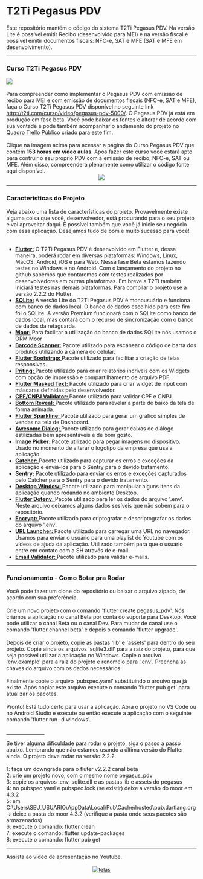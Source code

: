 <html>
<div class="bloco">
                    <div class="titulo_bloco">
                        <h1>T2Ti Pegasus PDV</h1>
                    </div>
  Este repositório mantém o código do sistema T2Ti Pegasus PDV. Na versão Lite é possível emitir Recibo (desenvolvido para MEI) e na versão fiscal é possível emitir documentos fiscais: NFC-e, SAT e MFE (SAT e MFE em desenvolvimento).
                    <hr />
                    <h3>Curso T2Ti Pegasus PDV</h3>
			<a href="http://t2ti.com/curso/video/pegasus-pdv-5000/?utm_source=GITHUB">
			<img src="http://t2ti.com/images/erp3/mobile-screen-topo.png" />
			</a>
                    <br /> <br /> 
Para compreender como implementar o Pegasus PDV com emissão de recibo para MEI e com emissão de documentos fiscais (NFC-e, SAT e MFE), faça o Curso T2Ti Pegasus PDV disponível no seguinte link <a href="http://t2ti.com/curso/video/pegasus-pdv-5000/?utm_source=GITHUB">http://t2ti.com/curso/video/pegasus-pdv-5000/</a>. O Pegasus PDV já está em produção em fase beta. Você pode baixar os fontes e alterar de acordo com sua vontade e pode também acompanhar o andamento do projeto no <a href="https://trello.com/b/xnlmJ1wc/t2ti-pegasus-pdv">Quadro Trello Público</a> criado para este fim. 	
                    <br /> <br /> 
	Clique na imagem acima para acessar a página do Curso Pegasus PDV que contém <b>153 horas em vídeo aulas</b>. Após fazer este curso você estará apto para contruir o seu próprio PDV com a emissão de recibo, NFC-e, SAT ou MFE. Além disso, compreenderá plenamente como utilizar o código fonte aqui disponível.
			<a href="http://t2ti.com/curso/video/pegasus-pdv-5000/?utm_source=GITHUB">
				<center><img src="http://t2ti.com/images/erp3/pegasus-consome-acbr-monitor.jpg" /></center>
			</a>
	<hr />
                    <h3>Características do Projeto</h3>
Veja abaixo uma lista de características do projeto. Provavelmente existe alguma coisa que você, desenvolvedor, está procurando para o seu projeto e vai aproveitar daqui. É possível também que você já inicie seu negócio com essa aplicação. Desejamos tudo de bom e muito sucesso para você!
	<br />
	<br />
                                    <ul>
                                        <li>
                                            <b> <a href="https://flutter.dev/">Flutter:</a></b> O T2Ti Pegasus PDV é desenvolvido em Flutter e, dessa maneira, poderá rodar em diversas plataformas: Windows, Linux, MacOS, Android, iOS e para Web. Nessa fase Beta estamos fazendo testes no Windows e no Android. Com o lançamento do projeto no github sabemos que contaremos com testes realizados por desenvolvedores em outras plataformas. Em breve a T2Ti também iniciará testes nas demais plataformas. Para compilar o projeto use a versão 2.2.2 do Flutter.
                                        </li>
                                        <li>
						<b> <a href="https://www.sqlite.org/index.html">SQLite:</a> </b> A versão Lite do T2Ti Pegasus PDV é monousuário e funciona com banco de dados local. O banco de dados escolhido para este fim foi o SQLite. A versão Premium funcionará com o SQLite como banco de dados local, mas contará com o recurso de sincronização com o banco de dados da retaguarda.
                                        </li>
                                        <li>
                                            <b> <a href="https://moor.simonbinder.eu/">Moor:</a> </b> Para facilitar a utilização do banco de dados SQLite nós usamos o ORM Moor
                                        </li>
                                        <li>
                                            <b> <a href="https://pub.dev/packages/flutter_barcode_scanner">Barcode Scanner:</a> </b> 
                                            Pacote utilizado para escanear o código de barra dos produtos utilizando a câmera do celular.
                                        </li>
                                        <li>
                                            <b><a href="https://pub.dev/packages/flutter_bootstrap"> Flutter Bootstrap: </a></b>                                             						Pacote utilizado para facilitar a criação de telas responsivas.
                                        </li>
                                        <li>
                                            <b><a href="https://pub.dev/packages/printing"> Priting: </a></b>                                             						Pacote utilizado para criar relatórios incríveis com os Widgets com opção de impressão e compartilhamento de arquivo PDF.
                                        </li>
                                        <li>
                                            <b><a href="https://pub.dev/packages/flutter_masked_text"> Flutter Masked Text: </a></b>                                             						Pacote utilizado para criar widget de input com máscaras definidas pelo desenvolvedor.
                                        </li>
                                        <li>
                                            <b><a href="https://pub.dev/packages/cpf_cnpj_validator"> CPF/CNPJ Validator: </a></b>                                             						Pacote utilizado para validar CPF e CNPJ.
                                        </li>
                                        <li>
                                            <b><a href="https://pub.dev/packages/bottomreveal"> Bottom Reveal: </a></b>                                             						Pacote utilizado para revelar a parte de baixo da tela de forma animada.
                                        </li>
                                        <li>
                                            <b><a href="https://pub.dev/packages/flutter_sparkline"> Flutter Sparkline: </a></b>                                             						Pacote utilizado para gerar um gráfico simples de vendas na tela de Dashboard.
                                        </li>
                                        <li>
                                            <b><a href="https://pub.dev/packages/awesome_dialog"> Awesome Dialog: </a></b>                                             						Pacote utilizado para gerar caixas de diálogo estilizadas bem apresentáveis e de bom gosto.
                                        </li>
                                        <li>
                                            <b><a href="https://pub.dev/packages/image_picker"> Image Picker: </a></b>                                             						Pacote utilizado para pegar imagens no dispositivo. Usado no momento de alterar o logotipo da empresa que usa a aplicação.
                                        </li>
                                        <li>
                                            <b><a href="https://pub.dev/packages/catcher"> Catcher: </a></b>                                             						Pacote utilizado para capturar os erros e exceções da aplicação e enviá-los para o Sentry para o devido tratamento.
                                        </li>
                                        <li>
                                            <b><a href="https://pub.dev/packages/sentry_flutter"> Sentry: </a></b>                                             						Pacote utilizado para enviar os erros e exceções capturados pelo Catcher para o Sentry para o devido tratamento.
                                        </li>
                                        <li>
                                            <b><a href="https://pub.dev/packages/desktop_window"> Desktop Window: </a></b>                                             						Pacote utilizado para manipular alguns itens da aplicação quando rodando no ambiente Desktop.
                                        </li>
                                        <li>
                                            <b><a href="https://pub.dev/packages/flutter_dotenv"> Flutter Dotenv: </a></b>                                             						Pacote utilizado para ler os dados do arquivo '.env'. Neste arquivo deixamos alguns dados sesíveis que não sobem para o repositório.
                                        </li>
                                        <li>
                                            <b><a href="https://pub.dev/packages/encrypt"> Encrypt: </a></b>                                             						Pacote utilizado para criptografar e descriptografar os dados do arquivo '.env'.
                                        </li>
                                        <li>
                                            <b><a href="https://pub.dev/packages/url_launcher"> URL Launcher: </a></b>                                             						Pacote utilizado para carregar uma URL no navegador. Usamos para enviar o usuário para uma playlist do Youtube com os vídeos de ajuda da aplicação. Utilizado também para que o usuário entre em contato com a SH através de e-mail.
                                        </li>
                                        <li>
                                            <b><a href="https://pub.dev/packages/email_validator"> Email Validator: </a></b>                                             						Pacote utilizado para validar e-mails.
                                        </li>
                                    </ul>
                        <hr />
                        <h3>Funcionamento - Como Botar pra Rodar</h3> 
                       Você pode fazer um clone do repositório ou baixar o arquivo zipado, de acordo com sua preferência.		
                    <br />  
                    <br />  
	Crie um novo projeto com o comando 'flutter create pegasus_pdv'. Nós criamos a aplicação no canal Beta por conta do suporte para Desktop. Você pode utilizar o canal Beta ou o canal Dev. Para mudar de canal use o comando 'flutter channel beta' e depois o comando 'flutter upgrade'.
                    <br />  
                    <br />  
	Depois de criar o projeto, copie as pastas 'lib' e 'assets' para dentro do seu projeto. Copie ainda os arquivos 'sqlite3.dll' para a raiz do projeto, para que seja possível utilizar a aplicação no Windows. Copie o arquivo 'env.example' para a raiz do projeto e renomeio para '.env'. Preencha as chaves do arquivo com os dados necessários.
                    <br />  
                    <br />  
	Finalmente copie o arquivo 'pubspec.yaml' substituindo o arquivo que já existe. Após copiar este arquivo execute o comando 'flutter pub get' para atualizar os pacotes.
                    <br />  
                    <br />  
	Pronto! Está tudo certo para usar a aplicação. Abra o projeto no VS Code ou no Android Studio e execute ou então execute a aplicação com o seguinte comando 'flutter run -d windows'.
  	<br /><br />
	<hr width="20%" />
Se tiver alguma dificuldade para rodar o projeto, siga o passo a passo abaixo. Lembrando que não estamos usando a última versão do Flutter ainda. O projeto deve rodar na versão 2.2.2.<br />
<br />1: faça um downgrade para o fluter v2.2.2 canal beta
<br />2: crie um projeto novo, com o mesmo nome pegasus_pdv
<br />3: copie os arquivos .env, sqlite.dll e as pastas lib e assets do pegasus
<br />4: no pubspec.yaml e pubspec.lock (se existir) deixe a versão do moor em 4.3.2
<br />5: em C:\Users\SEU_USUARIO\AppData\Local\Pub\Cache\hosted\pub.dartlang.org -> deixe a pasta do moor 4.3.2 (verifique a pasta onde seus pacotes são armazenados)
<br />6: execute o comando: flutter clean
<br />7: execute o comando: flutter update-packages
<br />8: execute o  comando: flutter pub get	
	<hr />
	Assista ao vídeo de apresentação no Youtube.
	<br /><br />
<center>	
								<a href="https://www.youtube.com/watch?v=8ppZrzLvFjs?rel=0">
									<img src="https://img.youtube.com/vi/8ppZrzLvFjs/maxresdefault.jpg" alt="telas" /> </a>
				</center>	
</html>
